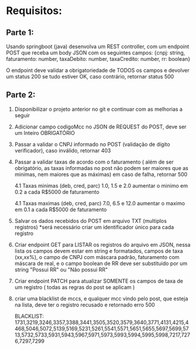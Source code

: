 # Requisitos:

## Parte 1:

Usando springboot (java) desenvolva um REST controller, com um endpoint POST que receba um body JSON com os seguintes campos:
{cnpj: string, faturamento: number, taxaDebito: number, taxaCredito: number, rr: boolean}

O endpoint deve validar a obrigatoriedade de TODOS os campos e devolver um status 200 se tudo estiver OK, 
caso contrário, retornar status 500

## Parte 2:

1. Disponibilizar o projeto anterior no git e continuar com as melhorias a seguir
2. Adicionar campo codigoMcc no JSON de REQUEST do POST, deve ser um Inteiro OBRIGATÓRIO
3. Passar a validar o CNPJ informado no POST (validação de dígito verificador), caso inválido, retornar 403
4. Passar a validar taxas de acordo com o faturamento ( além de ser obrigatório, as taxas informadas no post não podem ser maiores que as minimas, nem maiores que as máximas) em caso de falha, retornar 500

    4.1 Taxas minimas (deb, cred, parc) 1.0, 1.5 e 2.0 aumentar o minimo em 0.2 a cada R$5000 de faturamento
    
    4.1 Taxas maximas (deb, cred, parc) 7.0, 6.5 e 12.0 aumentar o maximo em 0.1 a cada R$5000 de faturamento
    
5. Salvar os dados recebidos do POST em arquivo TXT (multiplos registros) *será necessário criar um identificador único para cada registro
6. Criar endpoint GET para LISTAR os registros do arquivo em JSON, nessa lista os campos devem estar em string e formatados, campos de taxa (xx,xx%), o campo de CNPJ com máscara padrão, faturamento com máscara de real, e o campo boolean de RR deve ser substituido por um string "Possui RR" ou "Não possui RR"
7. Criar endpoint PATCH para atualizar SOMENTE os campos de taxa de um registro ( todas as regras do post se aplicam )
8. criar uma blacklist de mccs, e qualquer mcc vindo pelo post, que esteja na lista, deve ter o registro recusado e retornado erro 500

    BLACKLIST: 1731,3219,3246,3357,3388,3441,3505,3520,3579,3640,3771,4131,4215,4468,5046,5072,5139,5169,5231,5261,5541,5571,5651,5655,5697,5699,5713,5732,5733,5931,5943,5967,5971,5973,5993,5994,5995,5998,7217,7276,7297,7299

